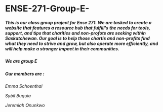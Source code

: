 # ENSE-271-Group-E-
##### This is our class group project for Ense 271. We are tasked to create a website that features a resource hub that fulfill's the needs for tools, support, and tips that charities and non-profots are seeking within Saskatchewan. Our goal is to help those chartis and non-profits find what they need to strive and grow, but also operate more efficiently, and will help make a stronger impact in their communities. 

##### We are group E

##### Our members are : 

*Emma Schoenthal*

*Sybil Buquia*

*Jeremiah Onunkwo*
